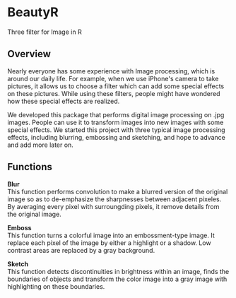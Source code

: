 # BeautyR
Three filter for Image in R

## Overview
Nearly everyone has some experience with Image processing, which is around our daily life. For example, when we use iPhone's camera to take pictures, it allows us to choose a filter which can add some special effects on these pictures. While using these filters, people might have wondered how these special effects are realized.

We developed this package that performs digital image processing on .jpg images. People can use it to transform images into new images with some special effects. We started this project with three typical image processing effects, including blurring, embossing and sketching, and hope to advance and add more later on.  

## Functions
**Blur**  
This function performs convolution to make a blurred version of the original image so as to de-emphasize the sharpnesses between adjacent pixeles. By averaging every pixel with surroungding pixels, it remove details from the original image.

**Emboss**  
This function turns a colorful image into an embossment-type image. It replace each pixel of the image by either a highlight or a shadow. Low contrast areas are replaced by a gray background.

**Sketch**  
This function detects discontinuities in brightness within an image, finds the boundaries of objects and transform the color image into a gray image with highlighting on these boundaries.
